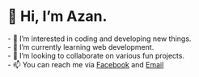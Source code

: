 <h1> 👋 Hi, I’m Azan.</h1>
- 👀 I’m interested in coding and developing new things.<br>
- 🌱 I’m currently learning web development.<br>
- 💞️ I’m looking to collaborate on various fun projects.<br>
- 📫 You can reach me via <a href="https://www.facebook.com/azan.01203">Facebook</a> and <a href="mailto:azanrashid26@gmail.com" target=_blank>Email</a>

<!---
Azi-01/Azi-01 is a ✨ special ✨ repository because its `README.md` (this file) appears on your GitHub profile.
You can click the Preview link to take a look at your changes.
--->
